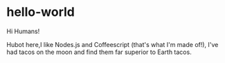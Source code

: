 # hello-world

Hi Humans!

Hubot here,I like Nodes.js and Coffeescript (that's what I'm made of!),
I've had tacos on the moon and find them far superior to Earth tacos.
